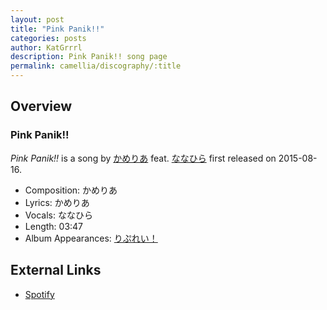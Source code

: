 ```yaml
---
layout: post
title: "Pink Panik!!"
categories: posts
author: KatGrrrl
description: Pink Panik!! song page
permalink: camellia/discography/:title
---
```


## Overview

### Pink Panik!!

*Pink Panik!!* is a song by [かめりあ](/camellia) feat. [ななひら](#) first released on 2015-08-16.

* Composition: かめりあ
* Lyrics: かめりあ
* Vocals: ななひら
* Length: 03:47
* Album Appearances: [りぷれい！](/camellia/albums/Replay)

## External Links

* [Spotify](https://open.spotify.com/track/6i0kJMSAnQBsk5mwHzxH8D?si=584ef11a3d214245)
